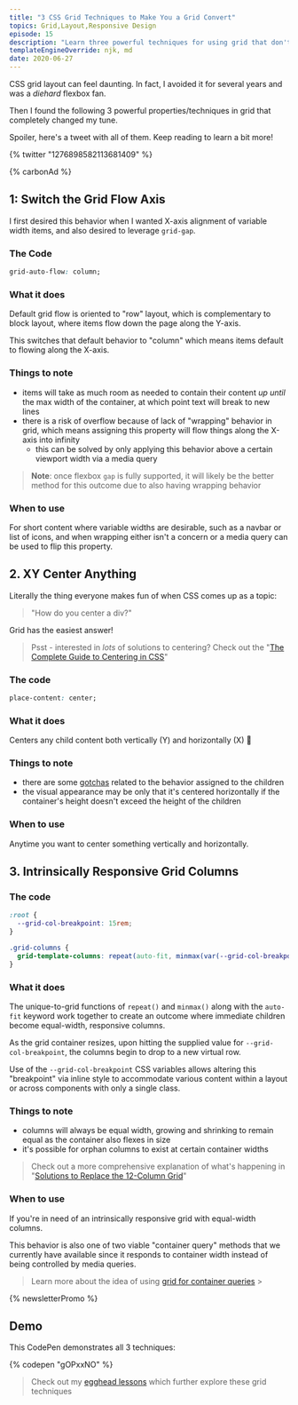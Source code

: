 ```yaml
---
title: "3 CSS Grid Techniques to Make You a Grid Convert"
topics: Grid,Layout,Responsive Design
episode: 15
description: "Learn three powerful techniques for using grid that don't involve counting columns, including changing the default axis, centering, and responsive layout without media queries."
templateEngineOverride: njk, md
date: 2020-06-27
---
```


CSS grid layout can feel daunting. In fact, I avoided it for several years and was a _diehard_ flexbox fan.

Then I found the following 3 powerful properties/techniques in grid that completely changed my tune.

Spoiler, here's a tweet with all of them. Keep reading to learn a bit more!

{% twitter "1276898582113681409" %}

{% carbonAd %}

## 1: Switch the Grid Flow Axis

I first desired this behavior when I wanted X-axis alignment of variable width items, and also desired to leverage `grid-gap`.

### The Code

```css
grid-auto-flow: column;
```

### What it does

Default grid flow is oriented to "row" layout, which is complementary to block layout, where items flow down the page along the Y-axis.

This switches that default behavior to "column" which means items default to flowing along the X-axis.

### Things to note

- items will take as much room as needed to contain their content _up until_ the max width of the container, at which point text will break to new lines
- there is a risk of overflow because of lack of "wrapping" behavior in grid, which means assigning this property will flow things along the X-axis into infinity
  - this can be solved by only applying this behavior above a certain viewport width via a media query

> **Note**: once flexbox `gap` is fully supported, it will likely be the better method for this outcome due to also having wrapping behavior

### When to use

For short content where variable widths are desirable, such as a navbar or list of icons, and when wrapping either isn't a concern or a media query can be used to flip this property.

## 2. XY Center Anything

Literally the thing everyone makes fun of when CSS comes up as a topic:

> "How do you center a div?"

Grid has the easiest answer!

> Psst - interested in _lots_ of solutions to centering? Check out the "[The Complete Guide to Centering in CSS](https://moderncss.dev/complete-guide-to-centering-in-css/)"

### The code

```css
place-content: center;
```

### What it does

Centers any child content both vertically (Y) and horizontally (X) 🙌

### Things to note

- there are some [gotchas](https://moderncss.dev/complete-guide-to-centering-in-css/#xy-grid-solution) related to the behavior assigned to the children
- the visual appearance may be only that it's centered horizontally if the container's height doesn't exceed the height of the children

### When to use

Anytime you want to center something vertically and horizontally.

## 3. Intrinsically Responsive Grid Columns

### The code

```scss
:root {
  --grid-col-breakpoint: 15rem;
}

.grid-columns {
  grid-template-columns: repeat(auto-fit, minmax(var(--grid-col-breakpoint), 1fr));
}
```

### What it does

The unique-to-grid functions of `repeat()` and `minmax()` along with the `auto-fit` keyword work together to create an outcome where immediate children become equal-width, responsive columns.

As the grid container resizes, upon hitting the supplied value for `--grid-col-breakpoint`, the columns begin to drop to a new virtual row.

Use of the `--grid-col-breakpoint` CSS variables allows altering this "breakpoint" via inline style to accommodate various content within a layout or across components with only a single class.

### Things to note

- columns will always be equal width, growing and shrinking to remain equal as the container also flexes in size
- it's possible for orphan columns to exist at certain container widths

> Check out a more comprehensive explanation of what's happening in "[Solutions to Replace the 12-Column Grid](https://moderncss.dev/solutions-to-replace-the-12-column-grid/#grid)"

### When to use

If you're in need of an intrinsically responsive grid with equal-width columns.

This behavior is also one of two viable "container query" methods that we currently have available since it responds to container width instead of being controlled by media queries.

> Learn more about the idea of using [grid for container queries](https://moderncss.dev/container-query-solutions-with-css-grid-and-flexbox/#grid-solution) >

{% newsletterPromo %}

## Demo

This CodePen demonstrates all 3 techniques:

{% codepen "gOPxxNO" %}

> Check out my [egghead lessons](https://5t3ph.dev/egghead) which further explore these grid techniques
